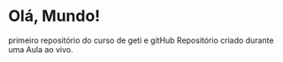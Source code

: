 # Olá, Mundo!
 primeiro repositório do curso de geti e gitHub
 Repositório criado durante uma Aula ao vivo.
